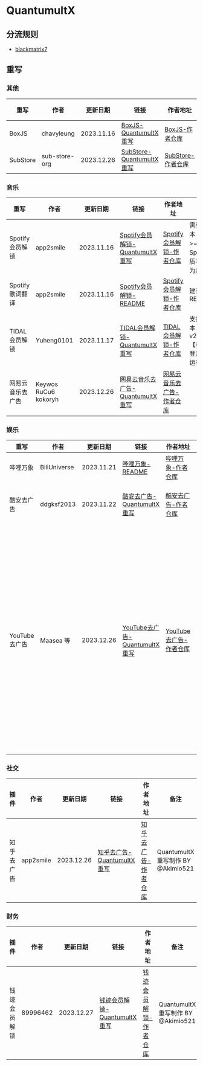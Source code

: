 # QuantumultX
## 分流规则
- [blackmatrix7](https://github.com/blackmatrix7/ios_rule_script/tree/master/rule/QuantumultX)

## 重写
### 其他
| 重写 | 作者 | 更新日期 | 链接 | 作者地址 | 备注 |
| - | - | - | - | - | - |
| BoxJS | chavyleung | 2023.11.16 | [BoxJS-QuantumultX重写](https://cdn.jsdelivr.net/gh/Akimio521/BetterRuler@main/QuantumultX/Rewrite/BoxJS.snippet) | [BoxJS-作者仓库](https://github.com/chavyleung/scripts) |   |
| SubStore | sub-store-org | 2023.12.26 | [SubStore-QuantumultX重写](https://cdn.jsdelivr.net/gh/Akimio521/BetterRuler@main/QuantumultX/Rewrite/BoxJS.snippet) | [SubStore-作者仓库](https://github.com/sub-store-org/Sub-Store) |   |

### 音乐
| 重写 | 作者 | 更新日期 | 链接 | 作者地址 | 备注 |
| - | - | - | - | - | - |
| Spotify会员解锁 | app2smile | 2023.11.16 | [Spotify会员解锁-QuantumultX重写](https://cdn.jsdelivr.net/gh/Akimio521/BetterRuler@main/QuantumultX/Rewrite/Spotify/Spotify.snippet) | [Spotify会员解锁-作者仓库](https://github.com/app2smile/rules) | 需要系统版本>=iOS15；Spotify音质不能设置为超高 |
| Spotify歌词翻译 | app2smile  | 2023.11.16 | [Spotify会员解锁-README](https://github.com/Akimio521/BetterRuler/blob/main/QuantumultX/Rewrite/Spotify/README.md) | [Spotify会员解锁-作者仓库](https://github.com/app2smile/rules) | 建议先看README                                     |
| TIDAL会员解锁   | Yuheng0101 | 2023.11.17 | [TIDAL会员解锁-QuantumultX重写](https://cdn.jsdelivr.net/gh/Akimio521/BetterRuler@main/QuantumultX/Rewrite/TIDAL.snippet) | [TIDAL会员解锁-作者仓库](https://github.com/Yuheng0101/X)   | 支持软件版本：v2.93.2 【美区】先登账号, 再运行脚本 |
| 网易云音乐去广告 | Keywos RuCu6 kokoryh | 2023.12.26 | [网易云音乐去广告-QuantumultX重写](https://cdn.jsdelivr.net/gh/Akimio521/BetterRuler@main/QuantumultX/Rewrite/NeteaseCloudMusic/NeteaseCloudMusic_AD.snippet) | [网易云音乐去广告-作者仓库](https://gitlab.com/lodepuly/vpn_tool/) |  |

### 娱乐
| 重写 | 作者 | 更新日期 | 链接 | 作者地址 | 备注 |
| - | - | - | - | - | - |
| 哔哩万象 | BiliUniverse | 2023.11.21 | [哔哩万象-README](https://github.com/Akimio521/BetterRuler/blob/main/QuantumultX/Rewrite/BiliBili/README.md) | [哔哩万象-作者仓库](https://github.com/BiliUniverse) | 建议先看README |
| 酷安去广告 | ddgksf2013 | 2023.11.22 | [酷安去广告-QuantumultX重写](https://cdn.jsdelivr.net/gh/Akimio521/BetterRuler@main/QuantumultX/Rewrite/Coolapk.snippet) | [酷安去广告-作者仓库](https://github.com/ddgksf2013/Scripts) | JavaScript By @ddgksf2013；QuantumultX重写 By @Akimio521 |
| YouTube去广告 | Maasea 等 | 2023.12.26 | [YouTube去广告-QuantumultX重写](https://cdn.jsdelivr.net/gh/Akimio521/BetterRuler@main/QuantumultX/Rewrite/YouTube.snippet) | [YouTube去广告-作者仓库](https://gitlab.com/lodepuly/vpn_tool/) | 移除YouTube视频、瀑布流、搜索和Shorts中的广告，移除底部的上传按钮，增加画中画及解锁更多的字幕地区功能。移除YouTube Music底部的上传、选段和升级按钮，支持二者的后台播放。此插件不能与其他具有YouTube广告过滤能力的插件一起使用，并且需要禁用UDP协议的443端口。此插件仅建议iOS 15以上设备使用，支持Premium订阅用户使用，不支持tvOS设备。 |

### 社交
| 插件 | 作者 | 更新日期 | 链接 | 作者地址 | 备注 |
| - | - | - | - | - | - |
| 知乎去广告 | app2smile | 2023.12.26 | [知乎去广告-QuantumultX重写](https://cdn.jsdelivr.net/gh/Akimio521/BetterRuler@main/QuantumultX/Rewrite/ZhiHu.snippet) | [知乎去广告-作者仓库](https://github.com/app2smile/rules) | QuantumultX重写制作 BY @Akimio521 |

### 财务
| 插件 | 作者 | 更新日期 | 链接 | 作者地址 | 备注 |
| - | - | - | - | - | - |
| 钱迹会员解锁 | 89996462 | 2023.12.27 | [钱迹会员解锁-QuantumultX重写](https://cdn.jsdelivr.net/gh/Akimio521/BetterRuler@main/QuantumultX/Rewrite/QianJi.snippet) | [钱迹会员解锁-作者仓库](https://github.com/89996462/Quantumult-X/) | QuantumultX重写制作 BY @Akimio521 |